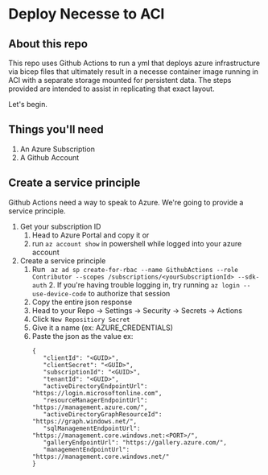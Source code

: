 # Deploy Necesse to ACI
## About this repo
This repo uses Github Actions to run a yml that deploys azure infrastructure via bicep files that ultimately result in a necesse container image running in ACI with a separate storage mounted for persistent data. The steps provided are intended to assist in replicating that exact layout. 

Let's begin.

## Things you'll need
1. An Azure Subscription
2. A Github Account

## Create a service principle
Github Actions need a way to speak to Azure. We're going to provide a service principle.
1. Get your subscription ID
    1. Head to Azure Portal and copy it or
    2. run ```az account show``` in powershell while logged into your azure account
2. Create a service principle
    1. Run ``` az ad sp create-for-rbac --name GithubActions --role Contributor --scopes /subscriptions/<yourSubscriptionId> --sdk-auth```
        2. If you're having trouble logging in, try running ```az login --use-device-code``` to authorize that session
    2. Copy the entire json response
    3. Head to your Repo -> Settings -> Security -> Secrets -> Actions
    4. Click ```New Repositiory Secret``` 
    5. Give it a name (ex: AZURE_CREDENTIALS)
    6. Paste the json as the value ex:
         ```
        {
            "clientId": "<GUID>",
            "clientSecret": "<GUID>",
            "subscriptionId": "<GUID>",
            "tenantId": "<GUID>",
            "activeDirectoryEndpointUrl": "https://login.microsoftonline.com",
            "resourceManagerEndpointUrl": "https://management.azure.com/",
            "activeDirectoryGraphResourceId": "https://graph.windows.net/",
            "sqlManagementEndpointUrl": "https://management.core.windows.net:<PORT>/",
            "galleryEndpointUrl": "https://gallery.azure.com/",
            "managementEndpointUrl": "https://management.core.windows.net/"
        }
    
